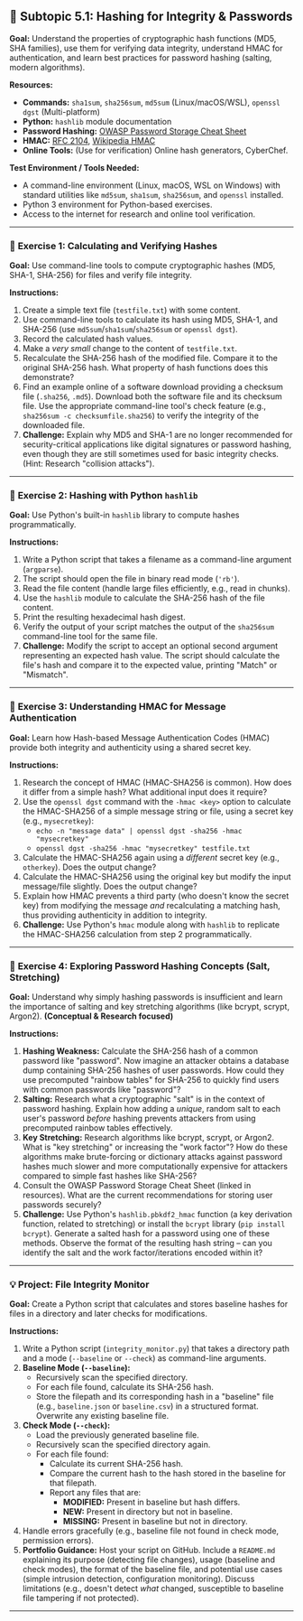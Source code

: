 ## 🔑 Subtopic 5.1: Hashing for Integrity & Passwords

**Goal:** Understand the properties of cryptographic hash functions (MD5, SHA families), use them for verifying data integrity, understand HMAC for authentication, and learn best practices for password hashing (salting, modern algorithms).

**Resources:**

* **Commands:** `sha1sum`, `sha256sum`, `md5sum` (Linux/macOS/WSL), `openssl dgst` (Multi-platform)
* **Python:** `hashlib` module documentation
* **Password Hashing:** [OWASP Password Storage Cheat Sheet](https://cheatsheetseries.owasp.org/cheatsheets/Password_Storage_Cheat_Sheet.html)
* **HMAC:** [RFC 2104](https://tools.ietf.org/html/rfc2104), [Wikipedia HMAC](https://en.wikipedia.org/wiki/HMAC)
* **Online Tools:** (Use for verification) Online hash generators, CyberChef.

**Test Environment / Tools Needed:**

* A command-line environment (Linux, macOS, WSL on Windows) with standard utilities like `md5sum`, `sha1sum`, `sha256sum`, and `openssl` installed.
* Python 3 environment for Python-based exercises.
* Access to the internet for research and online tool verification.

---

### 🔹 **Exercise 1: Calculating and Verifying Hashes**

**Goal:** Use command-line tools to compute cryptographic hashes (MD5, SHA-1, SHA-256) for files and verify file integrity.

**Instructions:**

1.  Create a simple text file (`testfile.txt`) with some content.
2.  Use command-line tools to calculate its hash using MD5, SHA-1, and SHA-256 (use `md5sum`/`sha1sum`/`sha256sum` or `openssl dgst`).
3.  Record the calculated hash values.
4.  Make a *very small* change to the content of `testfile.txt`.
5.  Recalculate the SHA-256 hash of the modified file. Compare it to the original SHA-256 hash. What property of hash functions does this demonstrate?
6.  Find an example online of a software download providing a checksum file (`.sha256`, `.md5`). Download both the software file and its checksum file. Use the appropriate command-line tool's check feature (e.g., `sha256sum -c checksumfile.sha256`) to verify the integrity of the downloaded file.
7.  **Challenge:** Explain why MD5 and SHA-1 are no longer recommended for security-critical applications like digital signatures or password hashing, even though they are still sometimes used for basic integrity checks. (Hint: Research "collision attacks").

---

### 🔹 **Exercise 2: Hashing with Python `hashlib`**

**Goal:** Use Python's built-in `hashlib` library to compute hashes programmatically.

**Instructions:**

1.  Write a Python script that takes a filename as a command-line argument (`argparse`).
2.  The script should open the file in binary read mode (`'rb'`).
3.  Read the file content (handle large files efficiently, e.g., read in chunks).
4.  Use the `hashlib` module to calculate the SHA-256 hash of the file content.
5.  Print the resulting hexadecimal hash digest.
6.  Verify the output of your script matches the output of the `sha256sum` command-line tool for the same file.
7.  **Challenge:** Modify the script to accept an optional second argument representing an expected hash value. The script should calculate the file's hash and compare it to the expected value, printing "Match" or "Mismatch".

---

### 🔹 **Exercise 3: Understanding HMAC for Message Authentication**

**Goal:** Learn how Hash-based Message Authentication Codes (HMAC) provide both integrity and authenticity using a shared secret key.

**Instructions:**

1.  Research the concept of HMAC (HMAC-SHA256 is common). How does it differ from a simple hash? What additional input does it require?
2.  Use the `openssl dgst` command with the `-hmac <key>` option to calculate the HMAC-SHA256 of a simple message string or file, using a secret key (e.g., `mysecretkey`):
    * `echo -n "message data" | openssl dgst -sha256 -hmac "mysecretkey"`
    * `openssl dgst -sha256 -hmac "mysecretkey" testfile.txt`
3.  Calculate the HMAC-SHA256 again using a *different* secret key (e.g., `otherkey`). Does the output change?
4.  Calculate the HMAC-SHA256 using the original key but modify the input message/file slightly. Does the output change?
5.  Explain how HMAC prevents a third party (who doesn't know the secret key) from modifying the message *and* recalculating a matching hash, thus providing authenticity in addition to integrity.
6.  **Challenge:** Use Python's `hmac` module along with `hashlib` to replicate the HMAC-SHA256 calculation from step 2 programmatically.

---

### 🔹 **Exercise 4: Exploring Password Hashing Concepts (Salt, Stretching)**

**Goal:** Understand why simply hashing passwords is insufficient and learn the importance of salting and key stretching algorithms (like bcrypt, scrypt, Argon2). **(Conceptual & Research focused)**

**Instructions:**

1.  **Hashing Weakness:** Calculate the SHA-256 hash of a common password like "password". Now imagine an attacker obtains a database dump containing SHA-256 hashes of user passwords. How could they use precomputed "rainbow tables" for SHA-256 to quickly find users with common passwords like "password"?
2.  **Salting:** Research what a cryptographic "salt" is in the context of password hashing. Explain how adding a *unique*, random salt to each user's password *before* hashing prevents attackers from using precomputed rainbow tables effectively.
3.  **Key Stretching:** Research algorithms like bcrypt, scrypt, or Argon2. What is "key stretching" or increasing the "work factor"? How do these algorithms make brute-forcing or dictionary attacks against password hashes much slower and more computationally expensive for attackers compared to simple fast hashes like SHA-256?
4.  Consult the OWASP Password Storage Cheat Sheet (linked in resources). What are the current recommendations for storing user passwords securely?
5.  **Challenge:** Use Python's `hashlib.pbkdf2_hmac` function (a key derivation function, related to stretching) or install the `bcrypt` library (`pip install bcrypt`). Generate a salted hash for a password using one of these methods. Observe the format of the resulting hash string – can you identify the salt and the work factor/iterations encoded within it?

---

### 💡 **Project: File Integrity Monitor**

**Goal:** Create a Python script that calculates and stores baseline hashes for files in a directory and later checks for modifications.

**Instructions:**

1.  Write a Python script (`integrity_monitor.py`) that takes a directory path and a mode (`--baseline` or `--check`) as command-line arguments.
2.  **Baseline Mode (`--baseline`):**
    * Recursively scan the specified directory.
    * For each file found, calculate its SHA-256 hash.
    * Store the filepath and its corresponding hash in a "baseline" file (e.g., `baseline.json` or `baseline.csv`) in a structured format. Overwrite any existing baseline file.
3.  **Check Mode (`--check`):**
    * Load the previously generated baseline file.
    * Recursively scan the specified directory again.
    * For each file found:
        * Calculate its current SHA-256 hash.
        * Compare the current hash to the hash stored in the baseline for that filepath.
        * Report any files that are:
            * **MODIFIED:** Present in baseline but hash differs.
            * **NEW:** Present in directory but not in baseline.
            * **MISSING:** Present in baseline but not in directory.
4.  Handle errors gracefully (e.g., baseline file not found in check mode, permission errors).
5.  **Portfolio Guidance:** Host your script on GitHub. Include a `README.md` explaining its purpose (detecting file changes), usage (baseline and check modes), the format of the baseline file, and potential use cases (simple intrusion detection, configuration monitoring). Discuss limitations (e.g., doesn't detect *what* changed, susceptible to baseline file tampering if not protected).

---